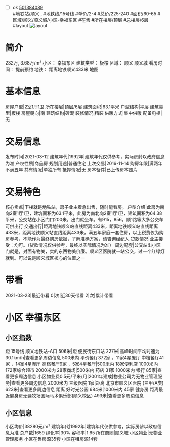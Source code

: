 - [ ] ok [501384089](https://bj.5i5j.com/ershoufang/501384089.html)  
 #地铁站/顺义 ,  #地铁线/15号线
#单价/2-4 #总价/225-240 #面积/60-65   #区域/顺义/顺义城/小区-幸福东区 #在售 #所在楼层/顶层 #总楼层/6层 #layout 
![layout](http://image2a.5i5j.com/bdir/layout/9b3910fac8ec441f85601a9e0be39b08.jpg_P5.jpg) 
# 简介 
 232万,  3.68万/m² 
小区： 幸福东区
建筑类型： 板楼
区域： 顺义 顺义城
看房时间： 提前预约
地铁： 距离地铁顺义433米 地图
# 基本信息 
 房屋户型|2室1厅1卫
所在楼层|顶层/6层
建筑面积|63.1平米
户型结构|平层
建筑类型|板楼
房屋朝向|南
建筑结构|砖混
装修情况|精装
供暖方式|集中供暖
配备电梯|无
# 交易信息 
 发布时间|2021-03-12
建筑年代|1992年|建筑年代仅供参考，实际房龄以政府信息为准
产权性质|商品房
规划用途|普通住宅
上次交易|2016-11-14
购房年限|满两年不满五年
共有情况|单独所有
抵押情况|无
房本备件|已上传房本照片
# 交易特色 
 核心卖点|下楼就是地铁站，房子业主着急出售，随时能看房。
户型介绍|此房为南向2室1厅1卫，建筑面积为63.1平米，此房为南北向2室1厅1卫，建筑面积为64.38平米，公交站在小区门口200米，出门就坐车。有915，856，顺1路等大多公交车可供出行
交通出行|距离地铁顺义站直线距离433米，距离地铁顺义站直线距离433米，距离地铁顺义站直线距离433米，满五年家庭一套住房，以上税费仅为购房参考，不能作为最终购房依据，了解准确方案，请咨询经纪人
贷款情况|业主接受：均可。（贷款情况仅供参考，最终以实际情况为准）
周边配套|公交站出小区门就是，对面有物美，卖的东西物美价廉。顺义区医院就一站公交，过一个红绿灯就到。可以说是顺义城区核心的位置之一
# 带看 
 2021-03-23|最近带看	 0|次|近30天带看	 2|次|累计带看
# 小区 幸福东区
## 小区指数 
 距 15号线 顺义地铁站-A口 506米|距 便民街东口站 227米|高峰时间平均时速为30.1km/h|查看更多周边信息
500米内 平价餐厅372家 ，11家4星餐厅
中档餐厅41家 ，14家4星餐厅
高档餐厅9家 ，5家4星餐厅|500米内 18家便利店
1000米内 172家综合超市
2000米内 28家商场|500米内 药店 31家
1000米内 银行 85家|查看更多周边信息
小区物业费0.5元/平米/月|2001年建成|物业公司为无物业管理服务|查看更多周边信息
2000米内 三级医院 1家|距离 北京市顺义区医院 (三甲/A类) 623米|查看更多周边信息
距离 好时光公园 684米|1000米内 45家 健身房
距离最近健身房无疆牧场国际马术俱乐部(顺义校区) 493米|查看更多周边信息
## 小区信息 
 小区均价|38280元/m²
建筑年代|1992年|建筑年代仅供参考，实际房龄以政府信息为准
总户数|1659
绿化率|30%
容积率|1.65
所在商圈|顺义城
小区物业|无物业管理服务
小区在售房源35套
小区在租房源14套
